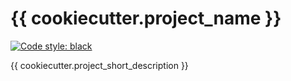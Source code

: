 # {{ cookiecutter.project_name }}

[![Code style: black][black-badge]][black-link]

{{ cookiecutter.project_short_description }}

[black-badge]: https://img.shields.io/badge/code%20style-black-000000.svg
[black-link]: https://github.com/ambv/black
